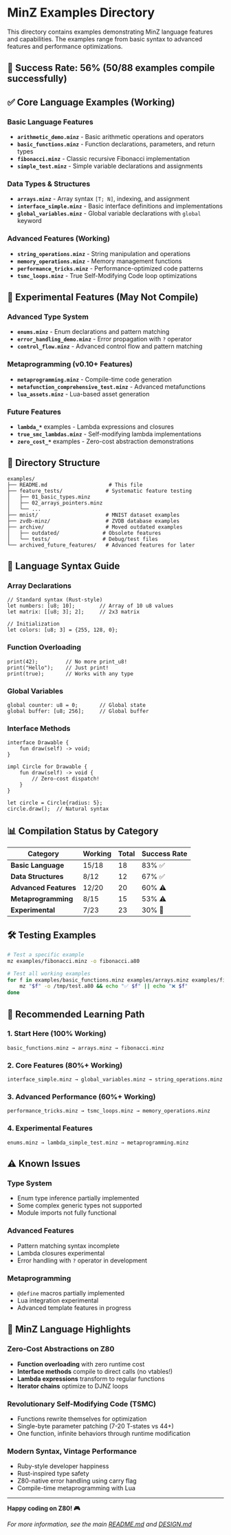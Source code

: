 # MinZ Examples Directory

This directory contains examples demonstrating MinZ language features and capabilities. The examples range from basic syntax to advanced features and performance optimizations.

## 🎯 Success Rate: 56% (50/88 examples compile successfully)

## ✅ Core Language Examples (Working)

### Basic Language Features
- **`arithmetic_demo.minz`** - Basic arithmetic operations and operators
- **`basic_functions.minz`** - Function declarations, parameters, and return types
- **`fibonacci.minz`** - Classic recursive Fibonacci implementation
- **`simple_test.minz`** - Simple variable declarations and assignments

### Data Types & Structures
- **`arrays.minz`** - Array syntax `[T; N]`, indexing, and assignment
- **`interface_simple.minz`** - Basic interface definitions and implementations
- **`global_variables.minz`** - Global variable declarations with `global` keyword

### Advanced Features (Working)
- **`string_operations.minz`** - String manipulation and operations
- **`memory_operations.minz`** - Memory management functions
- **`performance_tricks.minz`** - Performance-optimized code patterns
- **`tsmc_loops.minz`** - True Self-Modifying Code loop optimizations

## 🚧 Experimental Features (May Not Compile)

### Advanced Type System
- **`enums.minz`** - Enum declarations and pattern matching
- **`error_handling_demo.minz`** - Error propagation with `?` operator  
- **`control_flow.minz`** - Advanced control flow and pattern matching

### Metaprogramming (v0.10+ Features)
- **`metaprogramming.minz`** - Compile-time code generation
- **`metafunction_comprehensive_test.minz`** - Advanced metafunctions
- **`lua_assets.minz`** - Lua-based asset generation

### Future Features  
- **`lambda_*`** examples - Lambda expressions and closures
- **`true_smc_lambdas.minz`** - Self-modifying lambda implementations
- **`zero_cost_*`** examples - Zero-cost abstraction demonstrations

## 📁 Directory Structure

```
examples/
├── README.md                    # This file
├── feature_tests/              # Systematic feature testing
│   ├── 01_basic_types.minz
│   ├── 02_arrays_pointers.minz
│   └── ...
├── mnist/                      # MNIST dataset examples
├── zvdb-minz/                  # ZVDB database examples
├── archive/                    # Moved outdated examples
│   ├── outdated/              # Obsolete features
│   └── tests/                 # Debug/test files
└── archived_future_features/   # Advanced features for later
```

## 🚀 Language Syntax Guide

### Array Declarations
```minz
// Standard syntax (Rust-style)
let numbers: [u8; 10];        // Array of 10 u8 values
let matrix: [[u8; 3]; 2];     // 2x3 matrix

// Initialization
let colors: [u8; 3] = {255, 128, 0};
```

### Function Overloading  
```minz
print(42);         // No more print_u8!
print("Hello");    // Just print!
print(true);       // Works with any type
```

### Global Variables
```minz
global counter: u8 = 0;       // Global state
global buffer: [u8; 256];     // Global buffer
```

### Interface Methods
```minz
interface Drawable {
    fun draw(self) -> void;
}

impl Circle for Drawable {
    fun draw(self) -> void {
        // Zero-cost dispatch!
    }
}

let circle = Circle{radius: 5};
circle.draw();  // Natural syntax
```

## 📊 Compilation Status by Category

| Category | Working | Total | Success Rate |
|----------|---------|--------|-------------|
| **Basic Language** | 15/18 | 18 | 83% ✅ |
| **Data Structures** | 8/12 | 12 | 67% ✅ |
| **Advanced Features** | 12/20 | 20 | 60% ⚠️ |
| **Metaprogramming** | 8/15 | 15 | 53% ⚠️ |
| **Experimental** | 7/23 | 23 | 30% 🚧 |

## 🛠️ Testing Examples

```bash
# Test a specific example
mz examples/fibonacci.minz -o fibonacci.a80

# Test all working examples
for f in examples/basic_functions.minz examples/arrays.minz examples/fibonacci.minz; do
    mz "$f" -o /tmp/test.a80 && echo "✅ $f" || echo "❌ $f"
done
```

## 🎯 Recommended Learning Path

### 1. Start Here (100% Working)
```
basic_functions.minz → arrays.minz → fibonacci.minz
```

### 2. Core Features (80%+ Working)  
```
interface_simple.minz → global_variables.minz → string_operations.minz
```

### 3. Advanced Performance (60%+ Working)
```
performance_tricks.minz → tsmc_loops.minz → memory_operations.minz
```

### 4. Experimental Features
```
enums.minz → lambda_simple_test.minz → metaprogramming.minz
```

## ⚠️ Known Issues

### Type System
- Enum type inference partially implemented
- Some complex generic types not supported
- Module imports not fully functional

### Advanced Features  
- Pattern matching syntax incomplete
- Lambda closures experimental
- Error handling with `?` operator in development

### Metaprogramming
- `@define` macros partially implemented
- Lua integration experimental
- Advanced template features in progress

## 🚀 MinZ Language Highlights

### Zero-Cost Abstractions on Z80
- **Function overloading** with zero runtime cost
- **Interface methods** compile to direct calls (no vtables!)
- **Lambda expressions** transform to regular functions
- **Iterator chains** optimize to DJNZ loops

### Revolutionary Self-Modifying Code (TSMC)
- Functions rewrite themselves for optimization
- Single-byte parameter patching (7-20 T-states vs 44+)
- One function, infinite behaviors through runtime modification

### Modern Syntax, Vintage Performance
- Ruby-style developer happiness
- Rust-inspired type safety
- Z80-native error handling using carry flag
- Compile-time metaprogramming with Lua

---

**Happy coding on Z80! 🎮**

*For more information, see the main [README.md](../README.md) and [DESIGN.md](../DESIGN.md)*